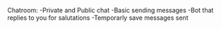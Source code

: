 Chatroom:
-Private and Public chat
-Basic sending messages
-Bot that replies to you for salutations
-Temporarly save messages sent
